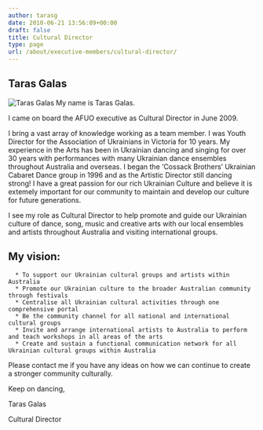 ```yaml
---
author: tarasg
date: 2010-06-21 13:56:09+00:00
draft: false
title: Cultural Director
type: page
url: /about/executive-members/cultural-director/
---
```


## Taras Galas


![Taras Galas](http://www.ozeukes.com/wp-content/uploads/2010/06/Taras.jpg)
My name is Taras Galas.

I came on board the AFUO executive as Cultural Director in June 2009.

I bring a vast array of knowledge working as a team member. I was Youth Director for the Association of Ukrainians in Victoria for 10 years. My experience in the Arts has been in Ukrainian dancing and singing for over 30 years with performances with many Ukrainian dance ensembles throughout Australia and overseas. I began the ‘Cossack Brothers’ Ukrainian Cabaret Dance group in 1996 and as the Artistic Director still dancing strong! I have a great passion for our rich Ukrainian Culture and believe it is extemely important for our community to maintain and develop our culture for future generations.

I see my role as Cultural Director to help promote and guide our Ukrainian culture of dance, song, music and creative arts with our local ensembles and artists throughout Australia and visiting international groups.


## My vision:





	  * To support our Ukrainian cultural groups and artists within Australia
	  * Promote our Ukrainian culture to the broader Australian community through festivals
	  * Centralise all Ukrainian cultural activities through one comprehensive portal
	  * Be the community channel for all national and international cultural groups
	  * Invite and arrange international artists to Australia to perform and teach workshops in all areas of the arts
	  * Create and sustain a functional communication network for all Ukrainian cultural groups within Australia

Please contact me if you have any ideas on how we can continue to create a stronger community culturally.

Keep on dancing,

Taras Galas

Cultural Director

